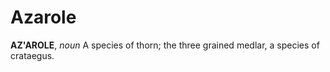 # Azarole

**AZ'AROLE**, _noun_ A species of thorn; the three grained medlar, a species of crataegus.